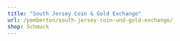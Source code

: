 ```yaml
---
title: "South Jersey Coin & Gold Exchange"
url: /pemberton/south-jersey-coin-und-gold-exchange/
shop: Schmuck
---
```

